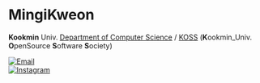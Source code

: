 # MingiKweon
**Kookmin** Univ. [Department of Computer Science](https://cs.kookmin.ac.kr) / [KOSS](https://github.com/kmu-koss) (**K**ookmin_Univ. **O**penSource **S**oftware **S**ociety)

[![Email](https://img.shields.io/badge/email-kmingi159@kookmin.ac.kr-15a3fa?style=for-the-badge&logo=gmail&logoColor=white)](https://github.com/MingiKweon)
<br>
[![Instagram](https://img.shields.io/badge/instagram-mingi4906-15a3fa?style=for-the-badge&logo=instagram&logoColor=white)](https://www.instagram.com/mingi4906/)


<!--
**MingiKweon/MingiKweon** is a ✨ _special_ ✨ repository because its `README.md` (this file) appears on your GitHub profile.

Here are some ideas to get you started:

- 🔭 I’m currently working on ...
- 🌱 I’m currently learning ...
- 👯 I’m looking to collaborate on ...
- 🤔 I’m looking for help with ...
- 💬 Ask me about ...
- 📫 How to reach me: ...
- 😄 Pronouns: ...
- ⚡ Fun fact: ...
-->
